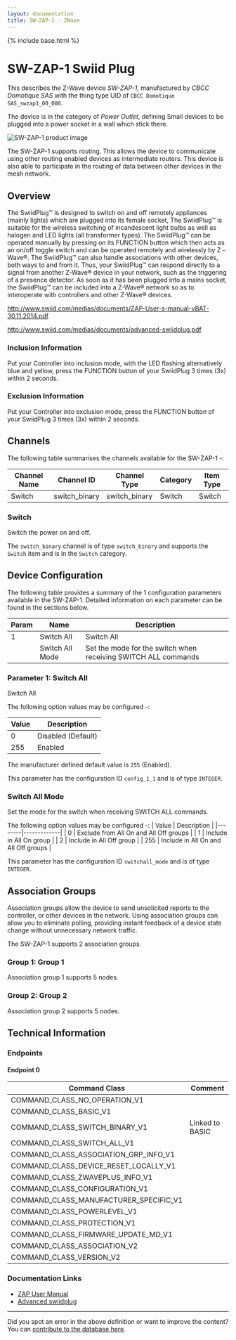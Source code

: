 ```yaml
---
layout: documentation
title: SW-ZAP-1 - ZWave
---
```


{% include base.html %}

# SW-ZAP-1 Swiid Plug
This describes the Z-Wave device *SW-ZAP-1*, manufactured by *CBCC Domotique SAS* with the thing type UID of ```CBCC Domotique SAS_swzap1_00_000```.

The device is in the category of *Power Outlet*, defining Small devices to be plugged into a power socket in a wall which stick there.

![SW-ZAP-1 product image](https://opensmarthouse.org/assets/zwave/attachments/1003/Swiid-Plug-Led-Bleue.jpg)


The SW-ZAP-1 supports routing. This allows the device to communicate using other routing enabled devices as intermediate routers.  This device is also able to participate in the routing of data between other devices in the mesh network.

## Overview

The SwiidPlug™ is designed to switch on and off remotely appliances (mainly lights) which are plugged into its female socket, The SwiidPlug™ is suitable for the wireless switching of incandescent light bulbs as well as halogen and LED lights (all transformer types). The SwiidPlug™ can be operated manually by pressing on its FUNCTION button which then acts as an on/off toggle switch and can be operated remotely and wirelessly by Z -Wave®. The SwiidPlug™ can also handle associations with other devices, both ways to and from it. Thus, your SwiidPlug™ can respond directly to a signal from another Z-Wave® device in your network, such as the triggering of a presence detector. As soon as it has been plugged into a mains socket, the SwiidPlug™ can be included into a Z-Wave® network so as to interoperate with controllers and other Z-Wave® devices. 

http://www.swiid.com/medias/documents/ZAP-User-s-manual-vBAT-30.11.2014.pdf

http://www.swiid.com/medias/documents/advanced-swiidplug.pdf

### Inclusion Information

Put your Controller into inclusion mode, with the LED flashing alternatively blue and yellow, press the FUNCTION button of your SwiidPlug 3 times (3x) within 2 seconds.

### Exclusion Information

Put your Controller into exclusion mode, press the FUNCTION button of your SwiidPlug 3 times (3x) within 2 seconds.

## Channels

The following table summarises the channels available for the SW-ZAP-1 -:

| Channel Name | Channel ID | Channel Type | Category | Item Type |
|--------------|------------|--------------|----------|-----------|
| Switch | switch_binary | switch_binary | Switch | Switch | 

### Switch
Switch the power on and off.

The ```switch_binary``` channel is of type ```switch_binary``` and supports the ```Switch``` item and is in the ```Switch``` category.



## Device Configuration

The following table provides a summary of the 1 configuration parameters available in the SW-ZAP-1.
Detailed information on each parameter can be found in the sections below.

| Param | Name  | Description |
|-------|-------|-------------|
| 1 | Switch All | Switch All |
|  | Switch All Mode | Set the mode for the switch when receiving SWITCH ALL commands |

### Parameter 1: Switch All

Switch All

The following option values may be configured -:

| Value  | Description |
|--------|-------------|
| 0 | Disabled (Default) |
| 255 | Enabled |

The manufacturer defined default value is ```255``` (Enabled).

This parameter has the configuration ID ```config_1_1``` and is of type ```INTEGER```.

### Switch All Mode

Set the mode for the switch when receiving SWITCH ALL commands.

The following option values may be configured -:
| Value  | Description |
|--------|-------------|
| 0 | Exclude from All On and All Off groups |
| 1 | Include in All On group |
| 2 | Include in All Off group |
| 255 | Include in All On and All Off groups |

This parameter has the configuration ID ```switchall_mode``` and is of type ```INTEGER```.


## Association Groups

Association groups allow the device to send unsolicited reports to the controller, or other devices in the network. Using association groups can allow you to eliminate polling, providing instant feedback of a device state change without unnecessary network traffic.

The SW-ZAP-1 supports 2 association groups.

### Group 1: Group 1


Association group 1 supports 5 nodes.

### Group 2: Group 2


Association group 2 supports 5 nodes.

## Technical Information

### Endpoints

#### Endpoint 0

| Command Class | Comment |
|---------------|---------|
| COMMAND_CLASS_NO_OPERATION_V1| |
| COMMAND_CLASS_BASIC_V1| |
| COMMAND_CLASS_SWITCH_BINARY_V1| Linked to BASIC|
| COMMAND_CLASS_SWITCH_ALL_V1| |
| COMMAND_CLASS_ASSOCIATION_GRP_INFO_V1| |
| COMMAND_CLASS_DEVICE_RESET_LOCALLY_V1| |
| COMMAND_CLASS_ZWAVEPLUS_INFO_V1| |
| COMMAND_CLASS_CONFIGURATION_V1| |
| COMMAND_CLASS_MANUFACTURER_SPECIFIC_V1| |
| COMMAND_CLASS_POWERLEVEL_V1| |
| COMMAND_CLASS_PROTECTION_V1| |
| COMMAND_CLASS_FIRMWARE_UPDATE_MD_V1| |
| COMMAND_CLASS_ASSOCIATION_V2| |
| COMMAND_CLASS_VERSION_V2| |

### Documentation Links

* [ZAP User Manual](https://www.opensmarthouse.org/zwavedatabase/1003/ZAP-User-s-manual-vBAT-30-11-2014.pdf)
* [Advanced swiidplug](https://www.opensmarthouse.org/zwavedatabase/1003/Advanced-swiidplug.pdf)

---

Did you spot an error in the above definition or want to improve the content?
You can [contribute to the database here](https://www.opensmarthouse.org/zwavedatabase/1003).
